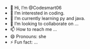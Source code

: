- 👋 Hi, I’m @Codesmart06
- 👀 I’m interested in coding.
- 🌱 I’m currently learning py and java.
- 💞️ I’m looking to collaborate on ...
- 📫 How to reach me ...
- 😄 Pronouns: she
- ⚡ Fun fact: ...

<!---
Codesmart06/Codesmart06 is a ✨ special ✨ repository because its `README.md` (this file) appears on your GitHub profile.
You can click the Preview link to take a look at your changes.
--->
